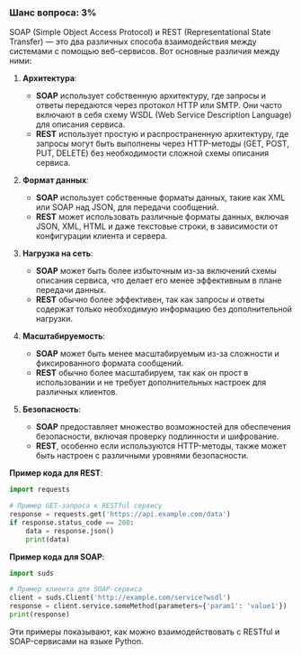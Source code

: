 ### Шанс вопроса: 3%

SOAP (Simple Object Access Protocol) и REST (Representational State Transfer) — это два различных способа взаимодействия между системами с помощью веб-сервисов. Вот основные различия между ними:

1. **Архитектура**:
   - **SOAP** использует собственную архитектуру, где запросы и ответы передаются через протокол HTTP или SMTP. Они часто включают в себя схему WSDL (Web Service Description Language) для описания сервиса.
   - **REST** использует простую и распространенную архитектуру, где запросы могут быть выполнены через HTTP-методы (GET, POST, PUT, DELETE) без необходимости сложной схемы описания сервиса.

2. **Формат данных**:
   - **SOAP** использует собственные форматы данных, такие как XML или SOAP над JSON, для передачи сообщений.
   - **REST** может использовать различные форматы данных, включая JSON, XML, HTML и даже текстовые строки, в зависимости от конфигурации клиента и сервера.

3. **Нагрузка на сеть**:
   - **SOAP** может быть более избыточным из-за включений схемы описания сервиса, что делает его менее эффективным в плане передачи данных.
   - **REST** обычно более эффективен, так как запросы и ответы содержат только необходимую информацию без дополнительной нагрузки.

4. **Масштабируемость**:
   - **SOAP** может быть менее масштабируемым из-за сложности и фиксированного формата сообщений.
   - **REST** обычно более масштабируем, так как он прост в использовании и не требует дополнительных настроек для различных клиентов.

5. **Безопасность**:
   - **SOAP** предоставляет множество возможностей для обеспечения безопасности, включая проверку подлинности и шифрование.
   - **REST**, особенно если используются HTTP-методы, также может быть настроен с различными уровнями безопасности.

**Пример кода для REST**:
```python
import requests

# Пример GET-запроса к RESTful сервису
response = requests.get('https://api.example.com/data')
if response.status_code == 200:
    data = response.json()
    print(data)
```

**Пример кода для SOAP**:
```python
import suds

# Пример клиента для SOAP-сервиса
client = suds.Client('http://example.com/service?wsdl')
response = client.service.someMethod(parameters={'param1': 'value1'})
print(response)
```

Эти примеры показывают, как можно взаимодействовать с RESTful и SOAP-сервисами на языке Python.